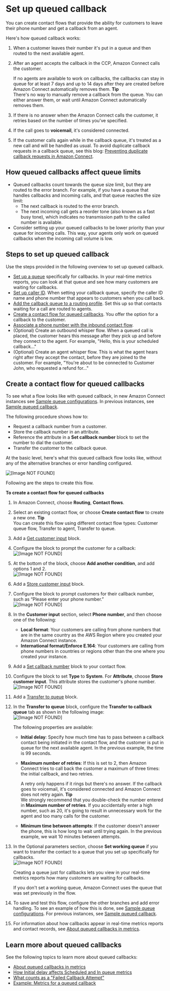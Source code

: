 # Set up queued callback<a name="setup-queued-callback"></a>

You can create contact flows that provide the ability for customers to leave their phone number and get a callback from an agent\. 

Here's how queued callback works: 

1. When a customer leaves their number it's put in a queue and then routed to the next available agent\.

1. After an agent accepts the callback in the CCP, Amazon Connect calls the customer\.

   If no agents are available to work on callbacks, the callbacks can stay in queue for at least 7 days and up to 14 days after they are created before Amazon Connect automatically removes them\.
**Tip**  
There's no way to manually remove a callback from the queue\. You can either answer them, or wait until Amazon Connect automatically removes them\.

1. If there is no answer when the Amazon Connect calls the customer, it retries based on the number of times you've specified\. 

1. If the call goes to **voicemail**, it's considered connected\.

1. If the customer calls again while in the callback queue, it's treated as a new call and will be handled as usual\. To avoid duplicate callback requests in a callback queue, see this blog: [Preventing duplicate callback requests in Amazon Connect](http://aws.amazon.com/blogs/contact-center/preventing-duplicate-callback-requests-in-amazon-connect/)\. 

## How queued callbacks affect queue limits<a name="queued-callback-limits"></a>
+ Queued callbacks count towards the queue size limit, but they are routed to the error branch\. For example, if you have a queue that handles callbacks and incoming calls, and that queue reaches the size limit:
  + The next callback is routed to the error branch\.
  + The next incoming call gets a reorder tone \(also known as a fast busy tone\), which indicates no transmission path to the called number is available\.
+ Consider setting up your queued callbacks to be lower priority than your queue for incoming calls\. This way, your agents only work on queued callbacks when the incoming call volume is low\.

## Steps to set up queued callback<a name="setup-queued-callback-overview"></a>

Use the steps provided in the following overview to set up queued callback\. 
+ [Set up a queue](create-queue.md) specifically for callbacks\. In your real\-time metrics reports, you can look at that queue and see how many customers are waiting for callbacks\.
+ [Set up caller ID](queues-callerid.md)\. When setting your callback queue, specify the caller ID name and phone number that appears to customers when you call back\. 
+ [Add the callback queue to a routing profile](routing-profiles.md)\. Set this up so that contacts waiting for a call are routed to agents\. 
+ [Create a contact flow for queued callbacks](#queued-callback-contact-flow)\. You offer the option for a callback to the customer\. 
+ [Associate a phone number with the inbound contact flow](associate-phone-number.md)\. 
+ \(Optional\) Create an outbound whisper flow\. When a queued call is placed, the customer hears this message after they pick up and before they connect to the agent\. For example, "Hello, this is your scheduled callback\.\.\."
+ \(Optional\) Create an agent whisper flow\. This is what the agent hears right after they accept the contact, before they are joined to the customer\. For example, "You're about to be connected to Customer John, who requested a refund for\.\.\."

## Create a contact flow for queued callbacks<a name="queued-callback-contact-flow"></a>

To see what a flow looks like with queued callback, in new Amazon Connect instances see [Sample queue configurations](sample-queue-configurations.md)\. In previous instances, see [Sample queued callback](sample-queued-callback.md)\.

The following procedure shows how to:
+ Request a callback number from a customer\.
+ Store the callback number in an attribute\.
+ Reference the attribute in a **Set callback number** block to set the number to dial the customer\.
+ Transfer the customer to the callback queue\.

At the basic level, here's what this queued callback flow looks like, without any of the alternative branches or error handling configured\.

![\[Image NOT FOUND\]](http://docs.aws.amazon.com/connect/latest/adminguide/images/queued-callback-flow.png)

Following are the steps to create this flow\.

**To create a contact flow for queued callbacks**

1. In Amazon Connect, choose **Routing**, **Contact flows**\.

1. Select an existing contact flow, or choose **Create contact flow** to create a new one\.
**Tip**  
You can create this flow using different contact flow types: Customer queue flow, Transfer to agent, Transfer to queue\. 

1. Add a [Get customer input](get-customer-input.md) block\.

1. Configure the block to prompt the customer for a callback:   
![\[Image NOT FOUND\]](http://docs.aws.amazon.com/connect/latest/adminguide/images/get-customer-input-callback.png)

1. At the bottom of the block, choose **Add another condition**, and add options 1 and 2\.   
![\[Image NOT FOUND\]](http://docs.aws.amazon.com/connect/latest/adminguide/images/options-1-and-2.png)

1. Add a [Store customer input](store-customer-input.md) block\.

1. Configure the block to prompt customers for their callback number, such as “Please enter your phone number\.”  
![\[Image NOT FOUND\]](http://docs.aws.amazon.com/connect/latest/adminguide/images/store-customer-input.png)

1. In the **Customer input** section, select **Phone number**, and then choose one of the following: 
   + **Local format**: Your customers are calling from phone numbers that are in the same country as the AWS Region where you created your Amazon Connect instance\.
   + **International format/Enforce E\.164**: Your customers are calling from phone numbers in countries or regions other than the one where you created your instance\.

1. Add a [Set callback number](set-callback-number.md) block to your contact flow\.

1. Configure the block to set **Type** to **System**\. For **Attribute**, choose **Store customer input**\. This attribute stores the customer's phone number\.  
![\[Image NOT FOUND\]](http://docs.aws.amazon.com/connect/latest/adminguide/images/set-callback-number2.png)

1. Add a [Transfer to queue](transfer-to-queue.md) block\. 

1. In the **Transfer to queue** block, configure the **Transfer to callback queue** tab as shown in the following image:   
![\[Image NOT FOUND\]](http://docs.aws.amazon.com/connect/latest/adminguide/images/transfer-to-callback-queue-tab.png)

   The following properties are available:
   + **Initial delay**: Specify how much time has to pass between a callback contact being initiated in the contact flow, and the customer is put in queue for the next available agent\. In the previous example, the time is 99 seconds\.
   + **Maximum number of retries**: If this is set to 2, then Amazon Connect tries to call back the customer a maximum of three times: the initial callback, and two retries\. 

     A retry only happens if it rings but there's no answer\. If the callback goes to voicemail, it's considered connected and Amazon Connect does not retry again\.
**Tip**  
We strongly recommend that you double\-check the number entered in **Maximum number of retries**\. If you accidentally enter a high number, such as 20, it's going to result in unnecessary work for the agent and too many calls for the customer\.
   + **Minimum time between attempts**: If the customer doesn't answer the phone, this is how long to wait until trying again\. In the previous example, we wait 10 minutes between attempts\.

1. In the Optional parameters section, choose **Set working queue** if you want to transfer the contact to a queue that you set up specifically for callbacks\.   
![\[Image NOT FOUND\]](http://docs.aws.amazon.com/connect/latest/adminguide/images/transfer-to-callback-queue-tab-set-working-queue.png)

   Creating a queue just for callbacks lets you view in your real\-time metrics reports how many customers are waiting for callbacks\.

   If you don't set a working queue, Amazon Connect uses the queue that was set previously in the flow\.

1. To save and test this flow, configure the other branches and add error handling\. To see an example of how this is done, see [Sample queue configurations](sample-queue-configurations.md)\. For previous instances, see [Sample queued callback](sample-queued-callback.md)\. 

1. For information about how callbacks appear in real\-time metrics reports and contact records, see [About queued callbacks in metrics](about-queued-callbacks.md)\. 

## Learn more about queued callbacks<a name="queued-callback-no-agents-available"></a>

See the following topics to learn more about queued callbacks:
+ [About queued callbacks in metrics](about-queued-callbacks.md)
+ [How Initial delay affects Scheduled and In queue metrics](scheduled-vs-inqueue.md)
+ [What counts as a "Failed Callback Attempt"](failed-callback-attempt.md)
+ [Example: Metrics for a queued callback](queued-callback-example.md)